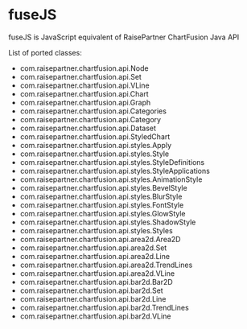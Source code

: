 fuseJS
======
fuseJS is JavaScript equivalent of RaisePartner ChartFusion Java API

List of ported classes:
- com.raisepartner.chartfusion.api.Node
- com.raisepartner.chartfusion.api.Set
- com.raisepartner.chartfusion.api.VLine
- com.raisepartner.chartfusion.api.Chart
- com.raisepartner.chartfusion.api.Graph
- com.raisepartner.chartfusion.api.Categories
- com.raisepartner.chartfusion.api.Category
- com.raisepartner.chartfusion.api.Dataset
- com.raisepartner.chartfusion.api.StyledChart
- com.raisepartner.chartfusion.api.styles.Apply
- com.raisepartner.chartfusion.api.styles.Style
- com.raisepartner.chartfusion.api.styles.StyleDefinitions
- com.raisepartner.chartfusion.api.styles.StyleApplications
- com.raisepartner.chartfusion.api.styles.AnimationStyle
- com.raisepartner.chartfusion.api.styles.BevelStyle
- com.raisepartner.chartfusion.api.styles.BlurStyle
- com.raisepartner.chartfusion.api.styles.FontStyle
- com.raisepartner.chartfusion.api.styles.GlowStyle
- com.raisepartner.chartfusion.api.styles.ShadowStyle
- com.raisepartner.chartfusion.api.styles.Styles
- com.raisepartner.chartfusion.api.area2d.Area2D
- com.raisepartner.chartfusion.api.area2d.Set
- com.raisepartner.chartfusion.api.area2d.Line
- com.raisepartner.chartfusion.api.area2d.TrendLines
- com.raisepartner.chartfusion.api.area2d.VLine
- com.raisepartner.chartfusion.api.bar2d.Bar2D
- com.raisepartner.chartfusion.api.bar2d.Set
- com.raisepartner.chartfusion.api.bar2d.Line
- com.raisepartner.chartfusion.api.bar2d.TrendLines
- com.raisepartner.chartfusion.api.bar2d.VLine